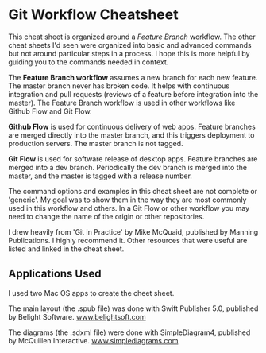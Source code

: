 # Git Workflow Cheatsheet

This cheat sheet is organized around a *Feature Branch* workflow.
The other cheat sheets I'd seen were organized into basic and advanced
commands but not around particular steps in a process. I hope this is more
helpful by guiding you to the commands needed in context.

The **Feature Branch workflow** assumes a new branch for each new feature.
The master branch never has broken code. It helps with continuous
integration and pull requests (reviews of a feature before integration
into the master). The Feature Branch workflow is used in other workflows
like Github Flow and Git Flow.

**Github Flow** is used for continuous delivery of web apps.
Feature branches are merged directly into the master branch, and this 
triggers deployment to production servers. The master branch is not tagged.

**Git Flow** is used for software release of desktop apps.
Feature branches are merged into a dev branch. Periodically the dev branch 
is merged into the master, and the master is tagged with a release number.

The command options and examples in this cheat sheet are not complete or
'generic'. My goal was to show them in the way they are most commonly used
in this workflow and others. In a Git Flow or other workflow you may need to
change the name of the origin or other repositories.

I drew heavily from 'Git in Practice' by Mike McQuaid, published by Manning
Publications. I highly recommend it. Other resources that were useful are
listed and linked in the cheat sheet.

## Applications Used
I used two Mac OS apps to create the cheet sheet.

The main layout (the .spub file) was done with Swift Publisher 5.0, 
published by Belight Software. www.belightsoft.com

The diagrams (the .sdxml file) were done with SimpleDiagram4, published
by McQuillen Interactive. www.simplediagrams.com

